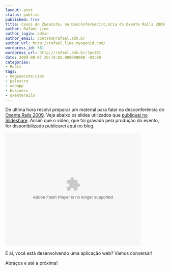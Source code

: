 ```yaml
---
layout: post
status: publish
published: true
title: Casos do Z&eacute; na Desconfer&ecirc;ncia do Oxente Rails 2009
author: Rafael Lima
author_login: admin
author_email: contato@rafael.adm.br
author_url: http://rafael.lima.myopenid.com/
wordpress_id: 381
wordpress_url: http://rafael.adm.br/?p=381
date: 2009-08-07 20:14:02.000000000 -03:00
categories:
- Posts
tags:
- neg&oacute;cios
- palestra
- webapp
- business
- oxenterails
---
```

De &uacute;ltima hora resolvi preparar um material para falar na desconfer&ecirc;ncia do <a href="http://oxenterails.com/">Oxente Rails 2009</a>. Veja abaixo os slides utilizados que <a href="http://www.slideshare.net/rafael_lima/casos-do-z-oxente-rails-2009">publiquei no Slideshare</a>. Assim que o v&iacute;deo, que foi gravado pela produ&ccedil;&atilde;o do evento, for disponibilizado publicarei aqui no blog.

<object width="425" height="355" data="http://static.slidesharecdn.com/swf/ssplayer2.swf?doc=rafaellima-oxenterails-090807165146-phpapp02&amp;rel=0&amp;stripped_title=casos-do-z-oxente-rails-2009" type="application/x-shockwave-flash"><param name="allowFullScreen" value="true" /><param name="allowScriptAccess" value="always" /><param name="src" value="http://static.slidesharecdn.com/swf/ssplayer2.swf?doc=rafaellima-oxenterails-090807165146-phpapp02&amp;rel=0&amp;stripped_title=casos-do-z-oxente-rails-2009" /><param name="allowfullscreen" value="true" /></object>

E a&iacute;, voc&ecirc; est&aacute; desenvolvendo uma aplica&ccedil;&atilde;o web? Vamos conversar!

Abra&ccedil;os e at&eacute; a pr&oacute;xima!
